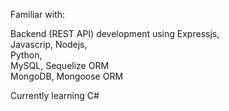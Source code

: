 <!--
**PooyaJln/PooyaJln** is a ✨ _special_ ✨ repository because its `README.md` (this file) appears on your GitHub profile.
Here are some ideas to get you started:
-->

Familiar with:

Backend (REST API) development using Expressjs, <br>
Javascrip, Nodejs,<br>
Python,<br>
MySQL, Sequelize ORM<br>
MongoDB, Mongoose ORM<br>

Currently learning C#





